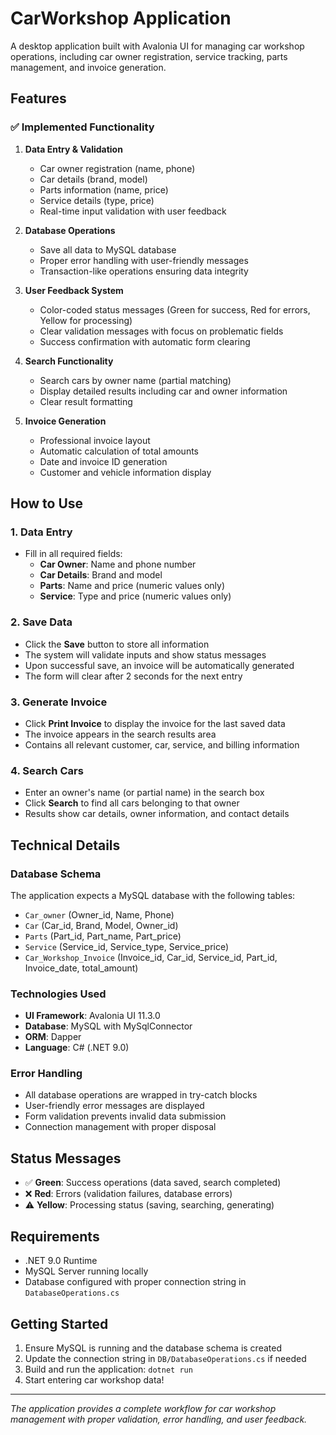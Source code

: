 # CarWorkshop Application

A desktop application built with Avalonia UI for managing car workshop operations, including car owner registration, service tracking, parts management, and invoice generation.

## Features

### ✅ Implemented Functionality

1. **Data Entry & Validation**
   - Car owner registration (name, phone)
   - Car details (brand, model)
   - Parts information (name, price)
   - Service details (type, price)
   - Real-time input validation with user feedback

2. **Database Operations**
   - Save all data to MySQL database
   - Proper error handling with user-friendly messages
   - Transaction-like operations ensuring data integrity

3. **User Feedback System**
   - Color-coded status messages (Green for success, Red for errors, Yellow for processing)
   - Clear validation messages with focus on problematic fields
   - Success confirmation with automatic form clearing

4. **Search Functionality**
   - Search cars by owner name (partial matching)
   - Display detailed results including car and owner information
   - Clear result formatting

5. **Invoice Generation**
   - Professional invoice layout
   - Automatic calculation of total amounts
   - Date and invoice ID generation
   - Customer and vehicle information display

## How to Use

### 1. Data Entry
- Fill in all required fields:
  - **Car Owner**: Name and phone number
  - **Car Details**: Brand and model
  - **Parts**: Name and price (numeric values only)
  - **Service**: Type and price (numeric values only)

### 2. Save Data
- Click the **Save** button to store all information
- The system will validate inputs and show status messages
- Upon successful save, an invoice will be automatically generated
- The form will clear after 2 seconds for the next entry

### 3. Generate Invoice
- Click **Print Invoice** to display the invoice for the last saved data
- The invoice appears in the search results area
- Contains all relevant customer, car, service, and billing information

### 4. Search Cars
- Enter an owner's name (or partial name) in the search box
- Click **Search** to find all cars belonging to that owner
- Results show car details, owner information, and contact details

## Technical Details

### Database Schema
The application expects a MySQL database with the following tables:
- `Car_owner` (Owner_id, Name, Phone)
- `Car` (Car_id, Brand, Model, Owner_id)
- `Parts` (Part_id, Part_name, Part_price)
- `Service` (Service_id, Service_type, Service_price)
- `Car_Workshop_Invoice` (Invoice_id, Car_id, Service_id, Part_id, Invoice_date, total_amount)

### Technologies Used
- **UI Framework**: Avalonia UI 11.3.0
- **Database**: MySQL with MySqlConnector
- **ORM**: Dapper
- **Language**: C# (.NET 9.0)

### Error Handling
- All database operations are wrapped in try-catch blocks
- User-friendly error messages are displayed
- Form validation prevents invalid data submission
- Connection management with proper disposal

## Status Messages

- ✅ **Green**: Success operations (data saved, search completed)
- ❌ **Red**: Errors (validation failures, database errors)
- ⚠️ **Yellow**: Processing status (saving, searching, generating)

## Requirements

- .NET 9.0 Runtime
- MySQL Server running locally
- Database configured with proper connection string in `DatabaseOperations.cs`

## Getting Started

1. Ensure MySQL is running and the database schema is created
2. Update the connection string in `DB/DatabaseOperations.cs` if needed
3. Build and run the application: `dotnet run`
4. Start entering car workshop data!

---

*The application provides a complete workflow for car workshop management with proper validation, error handling, and user feedback.* 